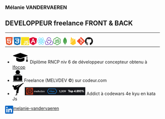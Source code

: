 ### Mélanie VANDERVAEREN
## DEVELOPPEUR freelance FRONT & BACK

---
<img align="left" alt="HTML" width="26px" src=html5-color.svg />
<img align="left" alt="CSS" width="26px" src=css3-color.svg />
<img align="left" alt="js" width="26px" src=javascript-color.svg />
<img align="left" alt="angular" width="26px" src=angular-color.svg />
<img align="left" alt="react" width="26px" src=react-color.svg />
<img align="left" alt="redux" width="26px" src=redux-color.svg />
<img align="left" alt="node" width="26px" src=nodedotjs-color.svg />
<img align="left" alt="mongodb" width="26px" src=mongodb-color.svg />
<img align="left" alt="firebase" width="26px" src=firebase-color.svg />
<img align="left" alt="git" width="26px" src=git-color.svg />
<img align="left" alt="github" width="26px" src=github-color.svg />

<br>

---
- <img height="40px" alt="diplome" src=diplome.png /> Diplôme RNCP niv 6 de développeur concepteur obtenu à [Ifocop](https://www.ifocop.fr/centres-de-formation/paris-11/)
- <img height="40px" alt="freelance" src=freelance.png /> Freelance (MELVDEV &copy;) sur codeur.com 
- <img height="40px" alt="karaté" src=judo.png /> <img  alt="codewars" src=kata.png height="26px" /> Addict à codewars 4e kyu en kata Js

[<img align="left" alt="linkedin" width="26px" src=linkedin-color.svg />melanie-vandervaeren](https://www.linkedin.com/in/melanie-vandervaeren/)




